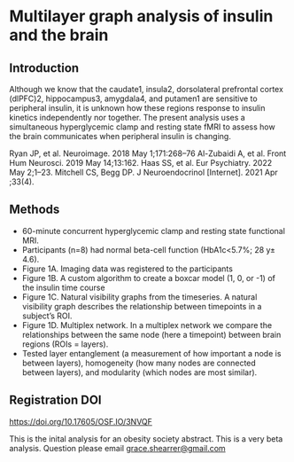 # Multilayer graph analysis of insulin and the brain

## Introduction
Although we know that the caudate1, insula2, dorsolateral prefrontal cortex (dlPFC)2, hippocampus3, amygdala4, and putamen1 are sensitive to peripheral insulin, it is unknown how these regions response to insulin kinetics independently nor together. The present analysis uses a simultaneous hyperglycemic clamp and resting state fMRI to assess how the brain communicates when peripheral insulin is changing.

Ryan JP, et al. Neuroimage. 2018 May 1;171:268–76 
Al-Zubaidi A, et al. Front Hum Neurosci. 2019 May 14;13:162.
Haas SS, et al. Eur Psychiatry. 2022 May 2;1–23. 
Mitchell CS, Begg DP. J Neuroendocrinol [Internet]. 2021 Apr ;33(4).

## Methods
* 60-minute  concurrent hyperglycemic clamp and resting state functional MRI.
* Participants (n=8) had normal beta-cell function (HbA1c<5.7%; 28 y± 4.6).
* Figure 1A. Imaging data was registered to the participants
* Figure 1B. A custom algorithm to create a boxcar model (1, 0, or -1) of the insulin time course
* Figure 1C. Natural visibility graphs from the timeseries. A natural visibility graph describes the relationship between timepoints in a subject’s ROI.
* Figure 1D. Multiplex network. In a multiplex network we compare the relationships between the same node (here a timepoint) between brain regions (ROIs = layers).
* Tested layer entanglement (a measurement of how important a node is between layers), homogeneity (how many nodes are connected between layers), and modularity (which nodes are most similar). 

## Registration DOI

https://doi.org/10.17605/OSF.IO/3NVQF


This is the inital analysis for an obesity society abstract. This is a very beta analysis.
Question please email
grace.shearrer@gmail.com
